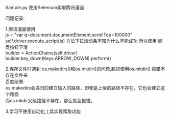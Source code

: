 Sample.py
使用Selenium爬取腾讯漫画

<p>问题记录:
  <p>1.腾讯漫画使用<br>
  js = "var q=document.documentElement.scrollTop=100000"<br>
  self.driver.execute_script(js)
  方法下拉滚动条不知为什么不能成功
  所以使用  键盘按钮下滑<br>
  builder = ActionChains(self.driver)<br>
  builder.key_down(Keys.ARROW_DOWN).perform()
  
  <p>2.保存文件时遇到 os.makedirs()和os.mkdir()的问题,起初使用os.mkdir() 报错不存在文件夹<br>
   百度结果:<br>
  os.makedirs会递归的建立输入的路径，即使是上层的路径不存在，它也会建立这个路径<br>
  而os.mkdir父级路径不存在，那么就会报错。
  
  <p>3.学习不使用自动化工具实现爬取功能
